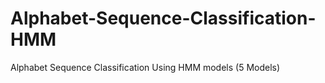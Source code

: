 # Alphabet-Sequence-Classification-HMM
Alphabet Sequence Classification Using HMM models (5 Models)
